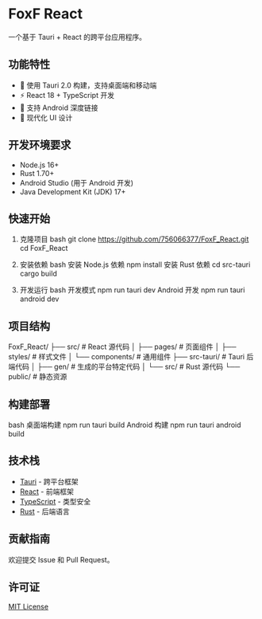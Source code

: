 # FoxF React

一个基于 Tauri + React 的跨平台应用程序。

## 功能特性

- 🚀 使用 Tauri 2.0 构建，支持桌面端和移动端
- ⚡️ React 18 + TypeScript 开发
- 📱 支持 Android 深度链接
- 🎨 现代化 UI 设计

## 开发环境要求

- Node.js 16+
- Rust 1.70+
- Android Studio (用于 Android 开发)
- Java Development Kit (JDK) 17+

## 快速开始

1. 克隆项目
bash
git clone https://github.com/756066377/FoxF_React.git
cd FoxF_React

2. 安装依赖
bash
安装 Node.js 依赖
npm install
安装 Rust 依赖
cd src-tauri
cargo build

3. 开发运行
bash
开发模式
npm run tauri dev
Android 开发
npm run tauri android dev

## 项目结构
FoxF_React/
├── src/ # React 源代码
│ ├── pages/ # 页面组件
│ ├── styles/ # 样式文件
│ └── components/ # 通用组件
├── src-tauri/ # Tauri 后端代码
│ ├── gen/ # 生成的平台特定代码
│ └── src/ # Rust 源代码
└── public/ # 静态资源

## 构建部署
bash
桌面端构建
npm run tauri build
Android 构建
npm run tauri android build

## 技术栈

- [Tauri](https://tauri.app/) - 跨平台框架
- [React](https://react.dev/) - 前端框架
- [TypeScript](https://www.typescriptlang.org/) - 类型安全
- [Rust](https://www.rust-lang.org/) - 后端语言

## 贡献指南

欢迎提交 Issue 和 Pull Request。

## 许可证

[MIT License](LICENSE)